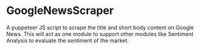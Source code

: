 # GoogleNewsScraper
A puppeteer JS script to scrape the title and short body content on Google News. This will act as one module to support other modules like Sentiment Analysis to evaluate the sentiment of the market. 
